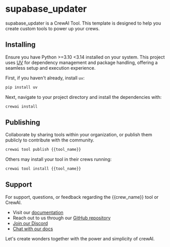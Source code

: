 # supabase_updater

supabase_updater is a CrewAI Tool. This template is designed to help you create
custom tools to power up your crews.

## Installing

Ensure you have Python >=3.10 <3.14 installed on your system. This project
uses [UV](https://docs.astral.sh/uv/) for dependency management and package
handling, offering a seamless setup and execution experience.

First, if you haven't already, install `uv`:

```bash
pip install uv
```

Next, navigate to your project directory and install the dependencies with:

```bash
crewai install
```

## Publishing

Collaborate by sharing tools within your organization, or publish them publicly
to contribute with the community.

```bash
crewai tool publish {{tool_name}}
```

Others may install your tool in their crews running:

```bash
crewai tool install {{tool_name}}
```

## Support

For support, questions, or feedback regarding the {{crew_name}} tool or CrewAI.

- Visit our [documentation](https://docs.crewai.com)
- Reach out to us through our [GitHub repository](https://github.com/joaomdmoura/crewai)
- [Join our Discord](https://discord.com/invite/X4JWnZnxPb)
- [Chat with our docs](https://chatg.pt/DWjSBZn)

Let's create wonders together with the power and simplicity of crewAI.
